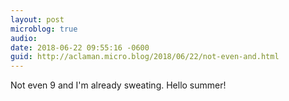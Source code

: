 ```yaml
---
layout: post
microblog: true
audio: 
date: 2018-06-22 09:55:16 -0600
guid: http://aclaman.micro.blog/2018/06/22/not-even-and.html
---
```

Not even 9 and I'm already sweating. Hello summer!
